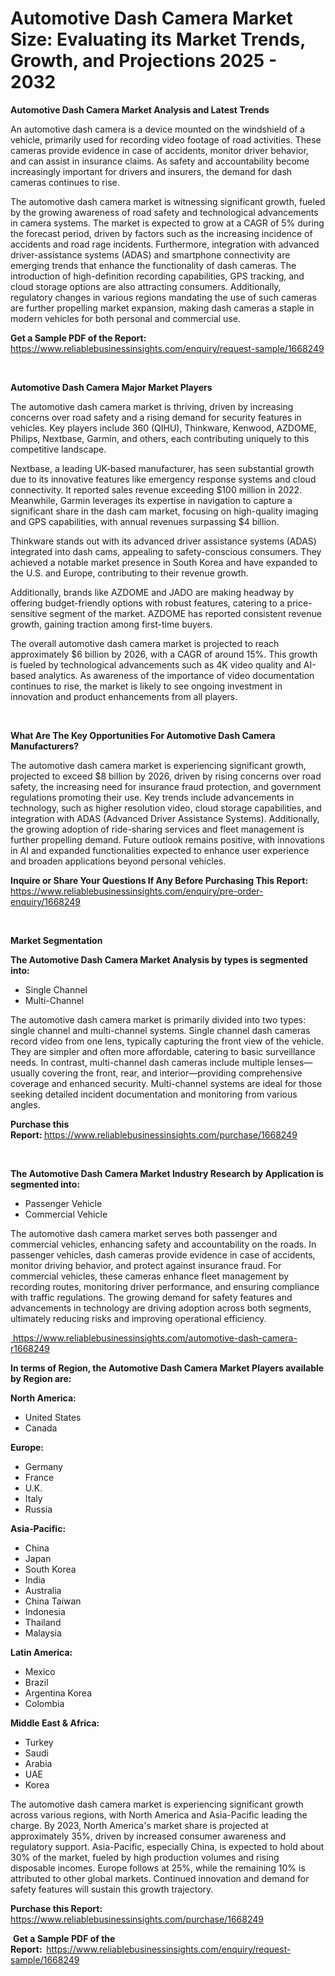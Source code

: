 <p><h1>Automotive Dash Camera Market Size: Evaluating its Market Trends, Growth, and Projections 2025 - 2032</h1></p><p><strong>Automotive Dash Camera Market Analysis and Latest Trends</strong></p>
<p><p>An automotive dash camera is a device mounted on the windshield of a vehicle, primarily used for recording video footage of road activities. These cameras provide evidence in case of accidents, monitor driver behavior, and can assist in insurance claims. As safety and accountability become increasingly important for drivers and insurers, the demand for dash cameras continues to rise.</p><p>The automotive dash camera market is witnessing significant growth, fueled by the growing awareness of road safety and technological advancements in camera systems. The market is expected to grow at a CAGR of 5% during the forecast period, driven by factors such as the increasing incidence of accidents and road rage incidents. Furthermore, integration with advanced driver-assistance systems (ADAS) and smartphone connectivity are emerging trends that enhance the functionality of dash cameras. The introduction of high-definition recording capabilities, GPS tracking, and cloud storage options are also attracting consumers. Additionally, regulatory changes in various regions mandating the use of such cameras are further propelling market expansion, making dash cameras a staple in modern vehicles for both personal and commercial use.</p></p>
<p><strong>Get a Sample PDF of the Report:&nbsp;</strong> <a href="https://www.reliablebusinessinsights.com/enquiry/request-sample/1668249?utm_campaign=97&utm_medium=2&utm_source=Github&utm_content=ia&utm_term=17042025&utm_id=automotive-dash-camera">https://www.reliablebusinessinsights.com/enquiry/request-sample/1668249</a></p>
<p>&nbsp;</p>
<p><strong>Automotive Dash Camera Major Market Players</strong></p>
<p><p>The automotive dash camera market is thriving, driven by increasing concerns over road safety and a rising demand for security features in vehicles. Key players include 360 (QIHU), Thinkware, Kenwood, AZDOME, Philips, Nextbase, Garmin, and others, each contributing uniquely to this competitive landscape.</p><p>Nextbase, a leading UK-based manufacturer, has seen substantial growth due to its innovative features like emergency response systems and cloud connectivity. It reported sales revenue exceeding $100 million in 2022. Meanwhile, Garmin leverages its expertise in navigation to capture a significant share in the dash cam market, focusing on high-quality imaging and GPS capabilities, with annual revenues surpassing $4 billion.</p><p>Thinkware stands out with its advanced driver assistance systems (ADAS) integrated into dash cams, appealing to safety-conscious consumers. They achieved a notable market presence in South Korea and have expanded to the U.S. and Europe, contributing to their revenue growth.</p><p>Additionally, brands like AZDOME and JADO are making headway by offering budget-friendly options with robust features, catering to a price-sensitive segment of the market. AZDOME has reported consistent revenue growth, gaining traction among first-time buyers.</p><p>The overall automotive dash camera market is projected to reach approximately $6 billion by 2026, with a CAGR of around 15%. This growth is fueled by technological advancements such as 4K video quality and AI-based analytics. As awareness of the importance of video documentation continues to rise, the market is likely to see ongoing investment in innovation and product enhancements from all players.</p></p>
<p>&nbsp;</p>
<p><strong>What Are The Key Opportunities For Automotive Dash Camera Manufacturers?</strong></p>
<p><p>The automotive dash camera market is experiencing significant growth, projected to exceed $8 billion by 2026, driven by rising concerns over road safety, the increasing need for insurance fraud protection, and government regulations promoting their use. Key trends include advancements in technology, such as higher resolution video, cloud storage capabilities, and integration with ADAS (Advanced Driver Assistance Systems). Additionally, the growing adoption of ride-sharing services and fleet management is further propelling demand. Future outlook remains positive, with innovations in AI and expanded functionalities expected to enhance user experience and broaden applications beyond personal vehicles.</p></p>
<p><strong>Inquire or Share Your Questions If Any Before Purchasing This Report:</strong> <a href="https://www.reliablebusinessinsights.com/enquiry/pre-order-enquiry/1668249?utm_campaign=97&utm_medium=2&utm_source=Github&utm_content=ia&utm_term=17042025&utm_id=automotive-dash-camera">https://www.reliablebusinessinsights.com/enquiry/pre-order-enquiry/1668249</a></p>
<p>&nbsp;</p>
<p><strong>Market Segmentation</strong></p>
<p><strong>The Automotive Dash Camera Market Analysis by types is segmented into:</strong></p>
<p><ul><li>Single Channel</li><li>Multi-Channel</li></ul></p>
<p><p>The automotive dash camera market is primarily divided into two types: single channel and multi-channel systems. Single channel dash cameras record video from one lens, typically capturing the front view of the vehicle. They are simpler and often more affordable, catering to basic surveillance needs. In contrast, multi-channel dash cameras include multiple lenses—usually covering the front, rear, and interior—providing comprehensive coverage and enhanced security. Multi-channel systems are ideal for those seeking detailed incident documentation and monitoring from various angles.</p></p>
<p><strong>Purchase this Report:&nbsp;</strong><a href="https://www.reliablebusinessinsights.com/purchase/1668249?utm_campaign=97&utm_medium=2&utm_source=Github&utm_content=ia&utm_term=17042025&utm_id=automotive-dash-camera">https://www.reliablebusinessinsights.com/purchase/1668249</a></p>
<p>&nbsp;</p>
<p><strong>The Automotive Dash Camera Market Industry Research by Application is segmented into:</strong></p>
<p><ul><li>Passenger Vehicle</li><li>Commercial Vehicle</li></ul></p>
<p><p>The automotive dash camera market serves both passenger and commercial vehicles, enhancing safety and accountability on the roads. In passenger vehicles, dash cameras provide evidence in case of accidents, monitor driving behavior, and protect against insurance fraud. For commercial vehicles, these cameras enhance fleet management by recording routes, monitoring driver performance, and ensuring compliance with traffic regulations. The growing demand for safety features and advancements in technology are driving adoption across both segments, ultimately reducing risks and improving operational efficiency.</p></p>
<p><a href="https://www.reliablebusinessinsights.com/automotive-dash-camera-r1668249?utm_campaign=97&utm_medium=2&utm_source=Github&utm_content=ia&utm_term=17042025&utm_id=automotive-dash-camera">&nbsp;https://www.reliablebusinessinsights.com/automotive-dash-camera-r1668249</a></p>
<p><strong>In terms of Region, the Automotive Dash Camera Market Players available by Region are:</strong></p>
<p>
    <p> <strong> North America: </strong>
        <ul>
            <li>United States</li>
            <li>Canada</li>
        </ul>
        </p> 
    <p> <strong> Europe: </strong>
        <ul>
            <li>Germany</li>
            <li>France</li>
            <li>U.K.</li>
            <li>Italy</li>
            <li>Russia</li>
        </ul>
        </p> 
    <p> <strong> Asia-Pacific: </strong>
        <ul>
            <li>China</li>
            <li>Japan</li>
            <li>South Korea</li>
            <li>India</li>
            <li>Australia</li>
            <li>China Taiwan</li>
            <li>Indonesia</li>
            <li>Thailand</li>
            <li>Malaysia</li>
        </ul>
        </p> 
    <p> <strong> Latin America: </strong>
        <ul>
            <li>Mexico</li>
            <li>Brazil</li>
            <li>Argentina Korea</li>
            <li>Colombia</li>
        </ul>
        </p> 
    <p> <strong> Middle East & Africa: </strong>
        <ul>
            <li>Turkey</li>
            <li>Saudi</li>
            <li>Arabia</li>
            <li>UAE</li>
            <li>Korea</li>
        </ul>
    </p>
    </p>
<p><p>The automotive dash camera market is experiencing significant growth across various regions, with North America and Asia-Pacific leading the charge. By 2023, North America's market share is projected at approximately 35%, driven by increased consumer awareness and regulatory support. Asia-Pacific, especially China, is expected to hold about 30% of the market, fueled by high production volumes and rising disposable incomes. Europe follows at 25%, while the remaining 10% is attributed to other global markets. Continued innovation and demand for safety features will sustain this growth trajectory.</p></p>
<p><strong>Purchase this Report: </strong><a href="https://www.reliablebusinessinsights.com/purchase/1668249?utm_campaign=97&utm_medium=2&utm_source=Github&utm_content=ia&utm_term=17042025&utm_id=automotive-dash-camera">https://www.reliablebusinessinsights.com/purchase/1668249</a></p>
<p>&nbsp;<strong>Get a Sample PDF of the Report:&nbsp;&nbsp;</strong><a href="https://www.reliablebusinessinsights.com/enquiry/request-sample/1668249?utm_campaign=97&utm_medium=2&utm_source=Github&utm_content=ia&utm_term=17042025&utm_id=automotive-dash-camera">https://www.reliablebusinessinsights.com/enquiry/request-sample/1668249</a></p>
<p><strong></strong></p>
<p><p></p><p></p><p></p></p>
